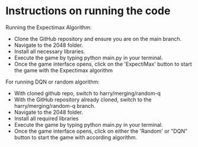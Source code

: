 # Instructions on running the code

   Running the Expectimax Algorithm:
    
   - Clone the GitHub repository and ensure you are on the main branch.
   - Navigate to the 2048 folder.
   - Install all necessary libraries.
   - Execute the game by typing python main.py in your terminal.
   - Once the game interface opens, click on the 'ExpectiMax' button to start the game with the Expectimax algorithm

    
   For running DQN or random algorithm:
   
   - With cloned github repo, switch to harry/merging/random-q
   - With the GitHub repository already cloned, switch to the harry/merging/random-q branch.
   - Navigate to the 2048 folder.
   - Install all required libraries
   - Execute the game by typing python main.py in your terminal.
   - Once the game interface opens, click on either the 'Random' or \"DQN\" button to start the game with according algorithm.
